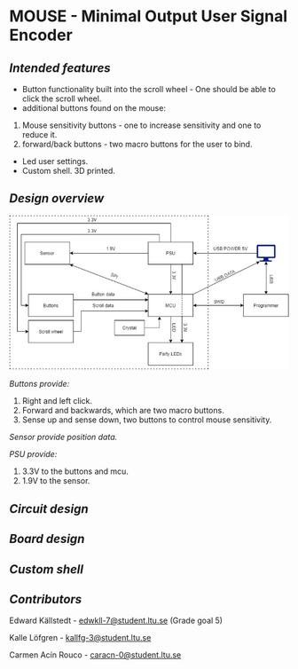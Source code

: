 # MOUSE - Minimal Output User Signal Encoder

_**Intended features**_
-----------
- Button functionality built into the scroll wheel - One should be able to click the scroll wheel.
- additional buttons found on the mouse: 
1. Mouse sensitivity buttons - one to increase sensitivity and one to reduce it.
2. forward/back buttons - two macro buttons for the user to bind.

- Led user settings.
- Custom shell. 3D printed.

_**Design overview**_
-----------
![Initial Design Diagram](Pictures/Gaming_Mouse.jpg)

_Buttons provide:_
1. Right and left click.
2. Forward and backwards, which are two macro buttons.
3. Sense up and sense down, two buttons to control mouse sensitivity.

_Sensor provide position data._

_PSU provide:_
1. 3.3V to the buttons and mcu.
2. 1.9V to the sensor.

_**Circuit design**_
-----------

_**Board design**_
-----------

_**Custom shell**_
-----------

**_Contributors_**
-----------

Edward Källstedt - edwkll-7@student.ltu.se (Grade goal 5)

Kalle Löfgren - kallfg-3@student.ltu.se

Carmen Acín Rouco - caracn-0@student.ltu.se
